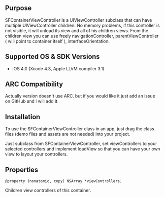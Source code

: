 Purpose
--------------

SFContainerViewController is a UIViewController subclass that can have multiple UIViewController children. No memory problems, if this controller is not visible, it will unload its view and all of his children views.
From the children view you can use freely navigationController, parentViewController ( will point to container itself ), interfaceOrientation.

Supported OS & SDK Versions
-----------------------------

* iOS 4.0 (Xcode 4.3, Apple LLVM compiler 3.1)

ARC Compatibility
------------------

Actually version doesn't use ARC, but if you would like it just add an issue on GitHub and I will add it.

Installation
--------------

To use the SFContainerViewController class in an app, just drag the class files (demo files and assets are not needed) into your project.

Just subclass from SFContainerViewController, set viewControllers to your selected controllers and implement loadView so that you can have your own view to layout your controllers.

Properties
--------------

    @property (nonatomic, copy) NSArray *viewControllers;
Children view controllers of this container. 
